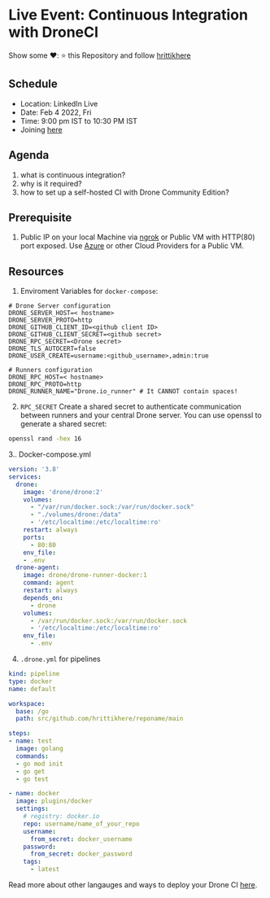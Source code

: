 # Live Event: Continuous Integration with DroneCI


Show some ❤️: ⭐ this Repository and follow [hrittikhere](https://github.com/hrittikhere)

## Schedule
* Location: LinkedIn Live
* Date: Feb 4 2022, Fri
* Time: 9:00 pm IST to 10:30 PM IST
* Joining [here](https://t.co/fERBfLb5YU)

## Agenda
1. what is continuous integration?
1. why is it required?
1. how to set up a self-hosted CI with Drone Community Edition? 

## Prerequisite
1. Public IP on your local Machine via [ngrok](https://ngrok.com) or Public VM with HTTP(80) port exposed. Use [Azure](azure.com) or other Cloud Providers for a Public VM.

## Resources

1. Enviroment Variables for `docker-compose`:
```
# Drone Server configuration
DRONE_SERVER_HOST=< hostname>
DRONE_SERVER_PROTO=http
DRONE_GITHUB_CLIENT_ID=<github client ID>
DRONE_GITHUB_CLIENT_SECRET=<github secret>
DRONE_RPC_SECRET=<Drone secret>
DRONE_TLS_AUTOCERT=false
DRONE_USER_CREATE=username:<github_username>,admin:true

# Runners configuration
DRONE_RPC_HOST=< hostname>
DRONE_RPC_PROTO=http
DRONE_RUNNER_NAME="Drone.io_runner" # It CANNOT contain spaces!
```
2. `RPC_SECRET`
Create a shared secret to authenticate communication between runners and your central Drone server. You can use openssl to generate a shared secret:

```bash
openssl rand -hex 16
```

3.. Docker-compose.yml
```yaml
version: '3.8'
services:
  drone:
    image: 'drone/drone:2'
    volumes:
      - "/var/run/docker.sock:/var/run/docker.sock"
      - "./volumes/drone:/data"
      - '/etc/localtime:/etc/localtime:ro'
    restart: always
    ports:
      - 80:80
    env_file:
    - .env
  drone-agent:
    image: drone/drone-runner-docker:1
    command: agent
    restart: always
    depends_on:
      - drone
    volumes:
      - /var/run/docker.sock:/var/run/docker.sock
      - '/etc/localtime:/etc/localtime:ro'
    env_file:
      - .env
```

4. `.drone.yml` for pipelines

```yaml
kind: pipeline
type: docker
name: default

workspace:
  base: /go
  path: src/github.com/hrittikhere/reponame/main

steps:
- name: test
  image: golang
  commands:
  - go mod init
  - go get
  - go test

- name: docker  
  image: plugins/docker
  settings:
    # registry: docker.io
    repo: username/name_of_your_repo
    username:
      from_secret: docker_username
    password:
      from_secret: docker_password
    tags: 
      - latest
```

Read more about other langauges and ways to deploy your Drone CI [here](https://docs.drone.io/).